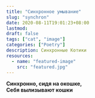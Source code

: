 ```yaml
---
title: "Синхронное умывание"
slug: "synchron"
date: 2020-08-11T19:01:23+08:00
lastmod: 
draft: false
tags: ["cat", "image"]
categories: ["Poetry"]
description: Синхронные Котики
resources:
  - name: "featured-image"
    src: "featured.jpg"  
---
```


<!--![Синхрон](featured.jpg) -->  

**Синхронно, сидя на окошке,  
Себя вылизывают кошки**  
<!--more-->  